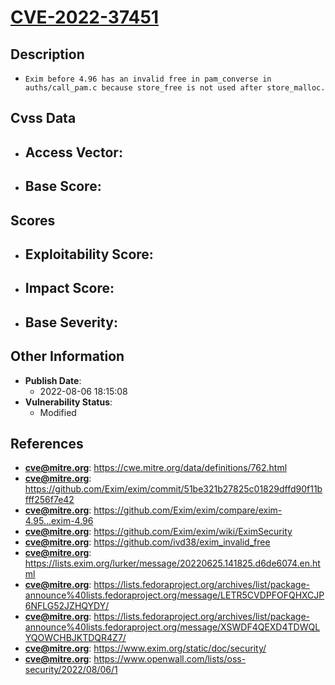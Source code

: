 
# [CVE-2022-37451](https://cve.mitre.org/cgi-bin/cvename.cgi?name=CVE-2022-37451)

## Description

- `Exim before 4.96 has an invalid free in pam_converse in auths/call_pam.c because store_free is not used after store_malloc.`

## Cvss Data

- **Access Vector**:
  - 
- **Base Score**:
  - 

## Scores

- **Exploitability Score**:
  - 
- **Impact Score**:
  - 
- **Base Severity**:
  - 

## Other Information

- **Publish Date**:
  - 2022-08-06 18:15:08
- **Vulnerability Status**:
  - Modified

## References

- **cve@mitre.org**: https://cwe.mitre.org/data/definitions/762.html
- **cve@mitre.org**: https://github.com/Exim/exim/commit/51be321b27825c01829dffd90f11bfff256f7e42
- **cve@mitre.org**: https://github.com/Exim/exim/compare/exim-4.95...exim-4.96
- **cve@mitre.org**: https://github.com/Exim/exim/wiki/EximSecurity
- **cve@mitre.org**: https://github.com/ivd38/exim_invalid_free
- **cve@mitre.org**: https://lists.exim.org/lurker/message/20220625.141825.d6de6074.en.html
- **cve@mitre.org**: https://lists.fedoraproject.org/archives/list/package-announce%40lists.fedoraproject.org/message/LETR5CVDPFOFQHXCJP6NFLG52JZHQYDY/
- **cve@mitre.org**: https://lists.fedoraproject.org/archives/list/package-announce%40lists.fedoraproject.org/message/XSWDF4QEXD4TDWQLYQOWCHBJKTDQR4Z7/
- **cve@mitre.org**: https://www.exim.org/static/doc/security/
- **cve@mitre.org**: https://www.openwall.com/lists/oss-security/2022/08/06/1
